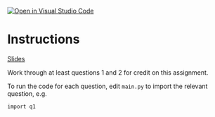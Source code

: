 [![Open in Visual Studio Code](https://classroom.github.com/assets/open-in-vscode-2e0aaae1b6195c2367325f4f02e2d04e9abb55f0b24a779b69b11b9e10269abc.svg)](https://classroom.github.com/online_ide?assignment_repo_id=17932983&assignment_repo_type=AssignmentRepo)
# Instructions 

[Slides](https://docs.google.com/presentation/d/18uR3acVPH8OpgH4F5LrzJz5Q_qy1008OmDRbr7zAVFI/edit?usp=sharing)

Work through at least questions 1 and 2 for credit on this assignment.

To run the code for each question, edit `main.py` to import the relevant question, e.g.

```
import q1
```
  